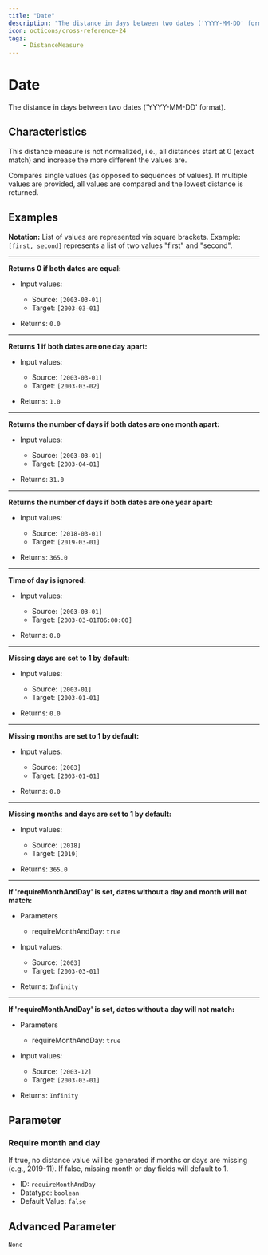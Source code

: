 ```yaml
---
title: "Date"
description: "The distance in days between two dates ('YYYY-MM-DD' format)."
icon: octicons/cross-reference-24
tags: 
    - DistanceMeasure
---
```

# Date
<!-- This file was generated - DO NOT CHANGE IT MANUALLY -->



The distance in days between two dates ('YYYY-MM-DD' format).

## Characteristics
This distance measure is not normalized, i.e., all distances start at 0 (exact match) and increase the more different the values are.

Compares single values (as opposed to sequences of values). If multiple values are provided, all values are compared and the lowest distance is returned.
## Examples

**Notation:** List of values are represented via square brackets. Example: `[first, second]` represents a list of two values "first" and "second".

---
**Returns 0 if both dates are equal:**

* Input values:
    - Source: `[2003-03-01]`
    - Target: `[2003-03-01]`

* Returns: `0.0`


---
**Returns 1 if both dates are one day apart:**

* Input values:
    - Source: `[2003-03-01]`
    - Target: `[2003-03-02]`

* Returns: `1.0`


---
**Returns the number of days if both dates are one month apart:**

* Input values:
    - Source: `[2003-03-01]`
    - Target: `[2003-04-01]`

* Returns: `31.0`


---
**Returns the number of days if both dates are one year apart:**

* Input values:
    - Source: `[2018-03-01]`
    - Target: `[2019-03-01]`

* Returns: `365.0`


---
**Time of day is ignored:**

* Input values:
    - Source: `[2003-03-01]`
    - Target: `[2003-03-01T06:00:00]`

* Returns: `0.0`


---
**Missing days are set to 1 by default:**

* Input values:
    - Source: `[2003-01]`
    - Target: `[2003-01-01]`

* Returns: `0.0`


---
**Missing months are set to 1 by default:**

* Input values:
    - Source: `[2003]`
    - Target: `[2003-01-01]`

* Returns: `0.0`


---
**Missing months and days are set to 1 by default:**

* Input values:
    - Source: `[2018]`
    - Target: `[2019]`

* Returns: `365.0`


---
**If 'requireMonthAndDay' is set, dates without a day and month will not match:**

* Parameters
    * requireMonthAndDay: `true`

* Input values:
    - Source: `[2003]`
    - Target: `[2003-03-01]`

* Returns: `Infinity`


---
**If 'requireMonthAndDay' is set, dates without a day will not match:**

* Parameters
    * requireMonthAndDay: `true`

* Input values:
    - Source: `[2003-12]`
    - Target: `[2003-03-01]`

* Returns: `Infinity`




## Parameter

### Require month and day

If true, no distance value will be generated if months or days are missing (e.g., 2019-11). If false, missing month or day fields will default to 1.

- ID: `requireMonthAndDay`
- Datatype: `boolean`
- Default Value: `false`





## Advanced Parameter

`None`